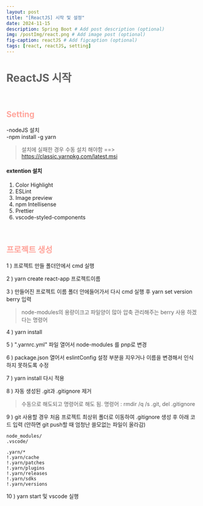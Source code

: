 ```yaml
---
layout: post
title: "[ReactJS] 시작 및 설정"
date: 2024-11-15
description: Spring Boot # Add post description (optional)
img: /postImg/react.png # Add image post (optional)
fig-caption: reactJS # Add figcaption (optional)
tags: [react, reactJS, setting]
---
```

# <span style="color:#616161; font-weight:bold;">ReactJS 시작</span>

<br />

## <span style="color:#ffa59c; font-weight:bold;">Setting</span>
-nodeJS 설치   
-npm install -g yarn   

> 설치에 실패한 경우 수동 설치 해야함 ==>  https://classic.yarnpkg.com/latest.msi   

#### extention 설치

1) Color Highlight   
2) ESLint   
3) Image preview   
4) npm Intellisense   
5) Prettier   
6) vscode-styled-components   

<br />

## <span style="color:#ffa59c; font-weight:bold;">프로젝트 생성<span>

1 ) 프로젝트 만들 폴더안에서 cmd 실행    

2 ) yarn create react-app 프로젝트이름   

3 ) 만들어진 프로젝트 이름 폴더 안에들어가서 다시 cmd 실행 후 yarn set version berry 입력   

> node-modules의 용량이크고 파일양이 많아 압축 관리해주는 berry 사용 하겠다는 명령어   

4 ) yarn install   

5 ) ".yarnrc.yml" 파일 열어서 node-modules 를 pnp로 변경   

6 ) package.json 열어서 eslintConfig 설정 부분을 지우거나 이름을 변경해서 인식하지 못하도록 수정   

7 ) yarn install 다시 적용   

8 ) 자동 생성된 .git과 .gitignore 제거 

> 수동으로 해도되고 명령어로 해도 됨. 명령어 : rmdir /q /s .git, del .gitignore   

9 ) git 사용할 경우 처음 프로젝트 최상위 폴더로 이동하여 .gitignore 생성 후 아래 코드 입력 (안하면 git push할 때 엄청난 쓸모없는 파일이 올라감)   

```
node_modules/
.vscode/

.yarn/*
!.yarn/cache
!.yarn/patches
!.yarn/plugins
!.yarn/releases
!.yarn/sdks
!.yarn/versions
```

10 ) yarn start 및 vscode 실행   
